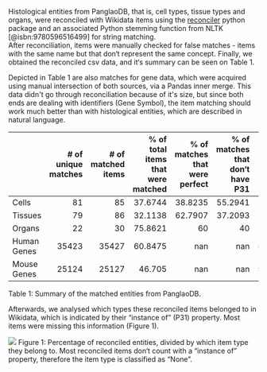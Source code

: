 
Histological entities from PanglaoDB, that is, cell types, tissue types and organs, were reconciled with Wikidata items using the [reconciler](https://pypi.org/project/reconciler/)
python package and an associated Python stemming function from NLTK [@isbn:9780596516499] for string matching.  
After reconciliation, items were manually checked for false matches - items with the same name but that don‘t represent the same concept. Finally, we obtained the reconciled csv data, and it‘s summary can be seen on Table 1. 

Depicted in Table 1 are also matches for gene data, which were acquired using manual intersection of both sources, via a Pandas inner merge. This data didn't go through reconciliation because of it's size, but since both ends are dealing with identifiers (Gene Symbol), the item matching should work much better than with histological entities, which are described in natural language.

|         |   # of unique matches  |   # of matched items |   % of total items that were matched |   % of matches that were perfect |   % of matches that don‘t have P31 | Totals |
|:----------|-------------------:|-----------------:|---------------:|---------------------------:|------------------:|---------:|
| Cells     |                 81 |               85 |        37.6744 |                    38.8235 |           55.2941 |      215 |
| Tissues   |                 79 |               86 |        32.1138 |                    62.7907 |           37.2093 |      246 |
| Organs    |                 22 |               30 |        75.8621 |                    60      |           40      |       29 |
| Human Genes |              35423 |            35427 |        60.8475 |                   nan      |          nan      |    58216 |
| Mouse Genes |              25124 |            25127 |        46.705  |                   nan      |          nan      |    53793 |

Table 1: Summary of the matched entities from PanglaoDB.

Afterwards, we analysed which types these reconciled items belonged to in Wikidata, which is indicated by their “instance of” (P31) property. 
Most items were missing this information (Figure 1).

![](../../analysis/figs/reconciled_items.png)
Figure 1: Percentage of reconciled entities, divided by which item type they belong to. Most reconciled items don‘t count with a “instance of” property,
therefore the item type is classified as “None”. 